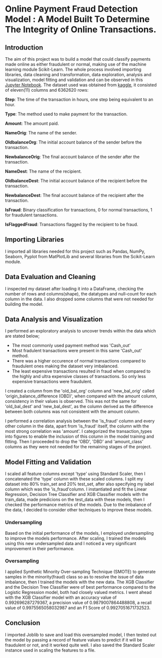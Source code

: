 # Online Payment Fraud Detection Model : A Model Built To Determine The Integrity of Online Transactions.

## Introduction
The aim of this project was to build a model that could classify payments made online as either fraudulent or normal, making use of the machine learning module Scikit-Learn. The whole process involved importing libraries, data cleaning and transformation, data exploration, analysis and visualization, model fitting and validation and can be observed in this [Jupyter Notebook](). The dataset used was obtained from [kaggle](https://www.kaggle.com/datasets/jainilcoder/online-payment-fraud-detection), it consisted of eleven(11) columns and 6362620 rows:

**Step**: The time of the transaction in hours, one step being equivalent to an hour.

**Type**: The method used to make payment for the transaction.

**Amount**: The amount paid.

**NameOrig**: The name of the sender.

**OldbalanceOrg**: The initial account balance of the sender before the transaction.

**NewbalanceOrig**: The final account balance of the sender after the transaction.

**NameDest**: The name of the recipient.

**OldbalanceDest**: The initial account balance of the recipient before the transaction.	

**NewbalanceDest**: The final account balance of the recipient after the transaction.	

**IsFraud**: Binary classification for transactions, 0 for normal transactions, 1 for fraudulent tansactions.

**IsFlaggedFraud**: Transactions flagged by the recipient to be fraud.

## Importing Libraries
I imported all libraries needed for this project such as Pandas, NumPy, Seaborn, Pyplot from MatPlotLib and several libraries from the Scikit-Learn module.

## Data Evaluation and Cleaning
I inspected my dataset after loading it into a DataFrame, checking the number of rows and columns(shape), the datatypes and null-count for each column in the data. I also dropped some columns that were not needed for building the model.

## Data Analysis and Visualization
I performed an exploratory analysis to uncover trends within the data which are stated below;
- The most commonly used payment method  was 'Cash_out'
- Most fradulent transactions were present in this same 'Cash_out' method. 
- There was a higher occurence of normal transactions compared to fraudulent ones making the dataset very imbalanced.
- The least expensive transactions resulted in fraud when compared to the highly and ultra expensive classes of transactions. So only less expensive transactions 
  were fraudulent.

I created a column from the 'old_bal_org' column and 'new_bal_orig' called 'origin_balance_difference (OBD)', when compared with the amount column,  consistency in their values is observed. This was not the same for 'old_bal_dest' and 'new_bal_dest', as the column derived as the difference between both columns was not consistent with the amount column.

I performed a correlation analysis between the 'is_fraud' column and every other column in the data, apart from 'is_fraud' itself, the column with the most strong correlation was 'amount'. I categorized the transaction_types into figures to enable the inclusion of this column in the model training and fitting. Then I proceeded to drop the 'OBD', 'DBD' and 'amount_class' columns as they were not needed for the remaining stages of the project.

## Model Fitting and Validation
I scaled all feature columns except 'type' using Standard Scaler, then I concatenated the 'type' column with these scaled columns. I split my dataset into 80% train_set and 20% test_set, after also specifying my label column which was the 'is_fraud'column.
I instantiated and fit the Linear Regression, Decision Tree Classifier and XGB Classifier models with the train_data, made predicions on the test_data with these models, then I checked the performance metrics of the models. Due to the imbalance of the data, I decided to consider other techniques to improve these models.
### Undersampling
Based on the initial performance of the models, I employed undersampling to improve the models performance. After scaling, I trained the models using this new undersampled data and I noticed a very significant improvement in their performance.
### Oversampling 
I applied Synthetic Minority Over-sampling Technique (SMOTE) to generate samples in the minority(fraud) class so as to resolve the issue of data imbalance, then I trained the models with the new data. The XGB Classifier and the Decision Tree Classifier were of best performance compared to the Logistic Regression model, both had closely valued metrics. I went ahead with the XGB Classifier model with an accuracy value of 0.992696287279367, a precision value of 0.9879007864488808, a recall value of 0.9975565058032987 and an F1 Score of 0.9927051671732523.

## Conclusion
I imported Joblib to save and load this oversampled model, I then tested out the model by passing a record of feature values to predict if it will be fraudulent or not, and it worked quite well. I also saved the Standard Scaler instance used in scaling the features to a file. 
